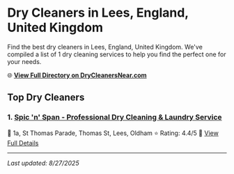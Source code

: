 # Dry Cleaners in Lees, England, United Kingdom

Find the best dry cleaners in Lees, England, United Kingdom. We've compiled a list of 1 dry cleaning services to help you find the perfect one for your needs.

🌐 **[View Full Directory on DryCleanersNear.com](https://drycleanersnear.com/city/United%20Kingdom/England/Lees)**

## Top Dry Cleaners

### 1. [Spic 'n' Span - Professional Dry Cleaning & Laundry Service](https://drycleanersnear.com/dryCleaner/6892b8ad7a636409f9a33f75/spic-n-span-professional-dry-cleaning-laundry-service)
📍 1a, St Thomas Parade, Thomas St, Lees, Oldham
⭐ Rating: 4.4/5
🔗 [View Full Details](https://drycleanersnear.com/dryCleaner/6892b8ad7a636409f9a33f75/spic-n-span-professional-dry-cleaning-laundry-service)


---

*Last updated: 8/27/2025*
